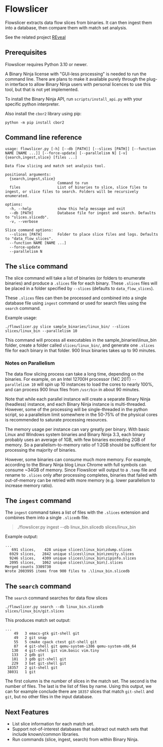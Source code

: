 
# Flowslicer

Flowslicer extracts data flow slices from binaries.  It can then ingest them into a database, then compare them with
match set analysis.

See the related project [REveal](https://github.com/praxiseng/reveal)

## Prerequisites

Flowslicer requires Python 3.10 or newer.

A Binary Ninja license with "GUI-less processing" is needed to run the command line.  There are plans to make it
available purely through the plug-in interface to allow Binary Ninja users with personal licences to use this tool,
but that is not yet implemented.

To install the Binary Ninja API, run `scripts/install_api.py` with your specific python interpreter.

Also install the `cbor2` library using pip:

```commandline
python -m pip install cbor2
```


## Command line reference

```commandline
usage: flowslicer.py [-h] [--db [PATH]] [--slices [PATH]] [--function NAME [NAME ...]] [--force-update] [--parallelism N] [-v] {search,ingest,slice} [files ...]

Data flow slicing and match set analysis tool.

positional arguments:
  {search,ingest,slice}
                        Command to run
  files                 List of binaries to slice, slice files to ingest, or slice files to search. Folders will be recursively enumerated.

options:
  -h, --help            show this help message and exit
  --db [PATH]           Database file for ingest and search. Defaults to "slices.slicedb".
  -v, --verbose

Slice command options:
  --slices [PATH]       Folder to place slice files and logs. Defaults to "data_flow_slices".
  --function NAME [NAME ...]
  --force-update
  --parallelism N
```

## The `slice` command

The slice command will take a list of binaries (or folders to enumerate binaries) and produce a `.slices` file for each 
binary.  These `.slices` files will be placed in a folder specified by `--slices` (defaults to `data_flow_slices`).

These `.slices` files can then be processed and combined into a single database file using `ingest` command or used
for search files using the `search` command.

Example usage:

```commandline
./flowslicer.py slice sample_binaries/linux_bin/ --slices slices/linux_bin --parallelism 10
``` 

This command will process all executables in the sample_binaries\linux_bin folder, create a folder called
`slices/linux_bin/`, and generate one `.slices` file for each binary in that folder.  900 linux binaries takes up to 90 
minutes.

### Notes on Parallelism

The data flow slicing process can take a long time, depending on the binaries. For example, on an Intel 12700H 
processor (14C 20T) `--parallelism 10` will spin up 10 instances to load the cores to nearly 100%, and can process 
900 linux files from `/usr/bin` in about 90 minutes.

Note that while each parallel instance will create a separate Binary Ninja (headless) instance, and each Binary Ninja
instance is multi-threaded.  However, some of the processing will be single-threaded in the python script, so a 
parallelism limit somewhere in the 50-75% of the physical cores is recommended to saturate processing resources.

The memory usage per instance can vary greatly per binary.  With basic Linux and Windows system binaries and Binary
Ninja 3.3, each binary probably uses an average of 1GB, with few binaries exceeding 2GB of memory.  So a 
parallelism-to-memory ratio of 1:2GB should be sufficient for processing the majority of binaries.

However, some binaries can consume much more memory.  For example, according to the Binary Ninja blog Linux Chrome 
with full symbols can consume ~34GB of memory.  Since Flowslicer will output to a `.temp` file and rename to `.slices`
only after processing completes, binaries that failed with out-of-memory can be retried with more memory (e.g. lower
parallelism to increase memory ratio).

## The `ingest` command

The `ingest` command takes a list of files with the `.slices` extension and combines them into a single `.slicedb` file. 

>  ./flowslicer.py ingest --db linux_bin.slicedb slices/linux_bin

Example output:
```commandline
...
   691 slices,    428 unique slices\linux_bin\zdump.slices
  6929 slices,   2842 unique slices\linux_bin\zenity.slices
  9246 slices,   4309 unique slices\linux_bin\zipinfo.slices
  2095 slices,   1062 unique slices\linux_bin\[.slices
Merged counts 3309730
Wrote 2003995 items from 900 files to .\linux_bin.slicedb
```

## The `search` command

The `search` command searches for data flow slices
```commandline
./flowslicer.py search --db linux_bin.slicedb slices/linux_bin/git.slices
```

This produces match set output:

```commandline
...
    49   3 emacs-gtk git-shell git
    49   2 git snap
    55   5 cmake cpack ctest git-shell git
    87   4 git-shell git qemu-system-i386 qemu-system-x86_64
   130   4 git-shell git vim.basic vim.tiny
   133   2 gdb git
   181   3 gdb git-shell git
   229   3 bat git-shell git
 18357   2 git-shell git
 38031   1 git
```

The first column is the number of slices in the match set.  The second is the number of files.  The last is the list
of files by name.  Using this output, we can for example conclude there are `18357` slices that match `git-shell` and 
`git`, but no other files in the input database.

## Next Features

* List slice information for each match set.
* Support not-of-interest databases that subtract out match sets that include known/common libraries.
* Run commands (slice, ingest, search) from within Binary Ninja.

